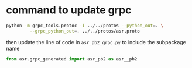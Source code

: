 # command to update grpc
```bash
python -m grpc_tools.protoc -I ../../protos --python_out=. \
         --grpc_python_out=. ../../protos/asr.proto

```
then update the line of code in `asr_pb2_grpc.py` to include the subpackage name 
```python 
from asr.grpc_generated import asr_pb2 as asr__pb2
```